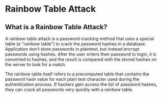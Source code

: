 # Rainbow Table Attack

## What is a Rainbow Table Attack?

A rainbow table attack is a password cracking method that uses a special table (a "rainbow table") to crack the password hashes in a database. Application don't store passwords in plaintext, but instead encrypt passwords using hashes. After the user enters their password to login, it is converted to hashes, and the result is compared with the stored hashes on the server to look for a match.

The rainbow table itself refers to a precomputed table that contains the password hash value for each plain text character used during the authentication process. If hackers gain access the list of password hashes, they can crack all passwords very quickly with a rainbow table.  


